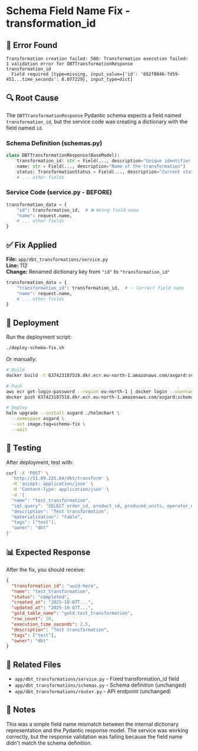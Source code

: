 # Schema Field Name Fix - transformation_id

## 🐛 Error Found

```
Transformation creation failed: 500: Transformation execution failed:
1 validation error for DBTTransformationResponse
transformation_id
  Field required [type=missing, input_value={'id': '652f8846-7d59-451...time_seconds': 8.077229}, input_type=dict]
```

## 🔍 Root Cause

The `DBTTransformationResponse` Pydantic schema expects a field named `transformation_id`, but the service code was creating a dictionary with the field named `id`.

### Schema Definition (schemas.py)

```python
class DBTTransformationResponse(BaseModel):
    transformation_id: str = Field(..., description="Unique identifier for the transformation")
    name: str = Field(..., description="Name of the transformation")
    status: TransformationStatus = Field(..., description="Current status of the transformation")
    # ... other fields
```

### Service Code (service.py - BEFORE)

```python
transformation_data = {
    "id": transformation_id,  # ❌ Wrong field name
    "name": request.name,
    # ... other fields
}
```

## ✅ Fix Applied

**File:** `app/dbt_transformations/service.py`  
**Line:** 112  
**Change:** Renamed dictionary key from `"id"` to `"transformation_id"`

```python
transformation_data = {
    "transformation_id": transformation_id,  # ✅ Correct field name
    "name": request.name,
    # ... other fields
}
```

## 🚀 Deployment

Run the deployment script:

```bash
./deploy-schema-fix.sh
```

Or manually:

```bash
# Build
docker build -t 637423187518.dkr.ecr.eu-north-1.amazonaws.com/asgard:schema-fix .

# Push
aws ecr get-login-password --region eu-north-1 | docker login --username AWS --password-stdin 637423187518.dkr.ecr.eu-north-1.amazonaws.com
docker push 637423187518.dkr.ecr.eu-north-1.amazonaws.com/asgard:schema-fix

# Deploy
helm upgrade --install asgard ./helmchart \
  --namespace asgard \
  --set image.tag=schema-fix \
  --wait
```

## 🧪 Testing

After deployment, test with:

```bash
curl -X 'POST' \
  'http://51.89.225.64/dbt/transform' \
  -H 'accept: application/json' \
  -H 'Content-Type: application/json' \
  -d '{
  "name": "test_transformation",
  "sql_query": "SELECT order_id, product_id, produced_units, operator_name, production_week FROM iceberg.silver.t2c60d13e WHERE produced_units > 0 LIMIT 20",
  "description": "Test transformation",
  "materialization": "table",
  "tags": ["test"],
  "owner": "dbt"
}'
```

## 📊 Expected Response

After the fix, you should receive:

```json
{
  "transformation_id": "uuid-here",
  "name": "test_transformation",
  "status": "completed",
  "created_at": "2025-10-07T...",
  "updated_at": "2025-10-07T...",
  "gold_table_name": "gold.test_transformation",
  "row_count": 20,
  "execution_time_seconds": 2.5,
  "description": "Test transformation",
  "tags": ["test"],
  "owner": "dbt"
}
```

## 🔗 Related Files

- `app/dbt_transformations/service.py` - Fixed transformation_id field
- `app/dbt_transformations/schemas.py` - Schema definition (unchanged)
- `app/dbt_transformations/router.py` - API endpoint (unchanged)

## 📝 Notes

This was a simple field name mismatch between the internal dictionary representation and the Pydantic response model. The service was working correctly, but the response validation was failing because the field name didn't match the schema definition.
